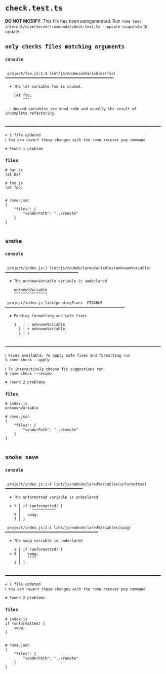 # `check.test.ts`

**DO NOT MODIFY**. This file has been autogenerated. Run `rome test internal/core/server/commands/check.test.ts --update-snapshots` to update.

## `only checks files matching arguments`

### `console`

```

 project/foo.js:1:4 lint/js/noUnusedVariables(foo) ━━━━━━━━━━━━━━━━━━━━━━━━━━━━━━━━━━━━━━━━━━━━━━━━━

  ✖ The let variable foo is unused.

    let foo;
        ^^^

  ℹ Unused variables are dead code and usually the result of incomplete refactoring.


━━━━━━━━━━━━━━━━━━━━━━━━━━━━━━━━━━━━━━━━━━━━━━━━━━━━━━━━━━━━━━━━━━━━━━━━━━━━━━━━━━━━━━━━━━━━━━━━━━━━

✔ 1 file updated
ℹ You can revert these changes with the rome recover pop command

✖ Found 1 problem

```

### `files`

```
# bar.js
let bar

# foo.js
let foo;


# rome.json
{
	"files": {
		"vendorPath": "../remote"
	}
}


```

## `smoke`

### `console`

```

 project/index.js:1 lint/js/noUndeclaredVariables(unknownVariable) ━━━━━━━━━━━━━━━━━━━━━━━━━━━━━━━━━

  ✖ The unknownVariable variable is undeclared

    unknownVariable
    ^^^^^^^^^^^^^^^

 project/index.js lint/pendingFixes  FIXABLE  ━━━━━━━━━━━━━━━━━━━━━━━━━━━━━━━━━━━━━━━━━━━━━━━━━━━━━━

  ✖ Pending formatting and safe fixes

    1   │ - unknownVariable
      1 │ + unknownVariable;
      2 │ +


━━━━━━━━━━━━━━━━━━━━━━━━━━━━━━━━━━━━━━━━━━━━━━━━━━━━━━━━━━━━━━━━━━━━━━━━━━━━━━━━━━━━━━━━━━━━━━━━━━━━

ℹ Fixes available. To apply safe fixes and formatting run
$ rome check --apply

ℹ To interactively choose fix suggestions run
$ rome check --review

✖ Found 2 problems

```

### `files`

```
# index.js
unknownVariable

# rome.json
{
	"files": {
		"vendorPath": "../remote"
	}
}


```

## `smoke save`

### `console`

```

 project/index.js:1:4 lint/js/noUndeclaredVariables(unformatted) ━━━━━━━━━━━━━━━━━━━━━━━━━━━━━━━━━━━

  ✖ The unformatted variable is undeclared

  > 1 │ if (unformatted) {
      │     ^^^^^^^^^^^
    2 │   swag;
    3 │ }

 project/index.js:2:1 lint/js/noUndeclaredVariables(swag) ━━━━━━━━━━━━━━━━━━━━━━━━━━━━━━━━━━━━━━━━━━

  ✖ The swag variable is undeclared

    1 │ if (unformatted) {
  > 2 │   swag;
      │   ^^^^
    3 │ }


━━━━━━━━━━━━━━━━━━━━━━━━━━━━━━━━━━━━━━━━━━━━━━━━━━━━━━━━━━━━━━━━━━━━━━━━━━━━━━━━━━━━━━━━━━━━━━━━━━━━

✔ 1 file updated
ℹ You can revert these changes with the rome recover pop command

✖ Found 2 problems

```

### `files`

```
# index.js
if (unformatted) {
	swag;
}


# rome.json
{
	"files": {
		"vendorPath": "../remote"
	}
}


```
